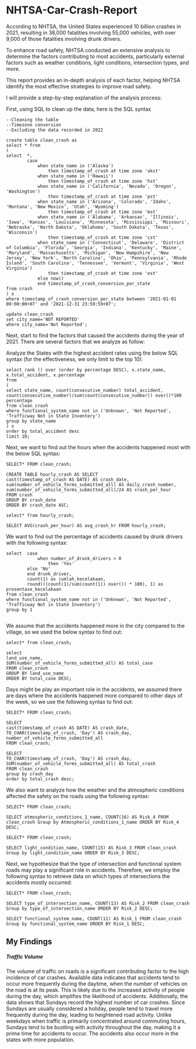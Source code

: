 # NHTSA-Car-Crash-Report
According to NHTSA, the United States experienced 10 billion crashes in 2021, resulting in 38,000 fatalities involving 55,000 vehicles, with over 9,000 of those fatalities involving drunk drivers.

To enhance road safety, NHTSA conducted an extensive analysis to determine the factors contributing to most accidents, particularly external factors such as weather conditions, light conditions, intersection types, and more.

This report provides an in-depth analysis of each factor, helping NHTSA identify the most effective strategies to improve road safety.

I will provide a step-by-step explanation of the analysis process:

First, using SQL to clean up the data, here is the SQL syntax


```
--Cleaning the table 
--Timezone conversion
--Excluding the data recorded in 2022

create table clean_crash as
select * from
(
select 	*,
		case
			when state_name in ('Alaska')	
				then timestamp_of_crash at time zone 'akst'
			when state_name in ('Hawaii')	
				then timestamp_of_crash at time zone 'hst'
			when state_name in ('California', 'Nevada', 'Oregon', 'Washington')	
				then timestamp_of_crash at time zone 'pst'	
			when state_name in ('Arizona', 'Colorado', 'Idaho', 'Montana', 'New Mexico', 'Utah', 'Wyoming')	
				then timestamp_of_crash at time zone 'mst'
			when state_name in ('Alabama', 'Arkansas', 'Illinois', 'Iowa', 'Kansas', 'Louisiana', 'Minnesota', 'Mississippi', 'Missouri', 'Nebraska', 'North Dakota', 'Oklahoma', 'South Dakota', 'Texas', 'Wisconsin')	
				then timestamp_of_crash at time zone 'cst'
			when state_name in ('Connecticut', 'Delaware', 'District of Columbia', 'Florida', 'Georgia', 'Indiana', 'Kentucky', 'Maine', 'Maryland', 'Massachusetts', 'Michigan', 'New Hampshire', 'New Jersey', 'New York', 'North Carolina', 'Ohio', 'Pennsylvania', 'Rhode Island', 'South Carolina', 'Tennessee', 'Vermont', 'Virginia', 'West Virginia') 
				then timestamp_of_crash at time zone 'est'
			else now()
			end timestamp_of_crash_conversion_per_state
from crash
) x
where timestamp_of_crash_conversion_per_state between '2021-01-01 00:00:00+07' and '2021-12-31 23:59:59+07';	

update clean_crash
set city_name='NOT REPORTED'
where city_name='Not Reported';

```
Next, start to find the factors that caused the accidents during the year of 2021. There are several factors that we analyze as follow:

Analyze the States with the highest accident rates using the below SQL syntax (for the effectiveness, we only limit to the top 10):

```
select rank () over (order by percentage DESC), x.state_name, x.total_accident, x.percentage
from 
(
select state_name, count(consecutive_number) total_accident, 
count(consecutive_number)/sum(count(consecutive_number)) over()*100 percentage
from clean_crash
where functional_system_name not in ('Unknown', 'Not Reported', 'Trafficway Not in State Inventory')
group by state_name
) x
order by total_accident desc
limit 10;
```
Next, we want to find out the hours when the accidents happened most with the below SQL syntax:

```
SELECT* FROM clean_crash;

CREATE TABLE hourly_crash AS SELECT 
cast(timestamp_of_crash AS DATE) AS crash_date, 
sum(number_of_vehicle_forms_submitted_all) AS daily_crash_number,
sum(number_of_vehicle_forms_submitted_all)/24 AS crash_per_hour
FROM crash
GROUP BY crash_date
ORDER BY crash_date ASC;

select* from hourly_crash;

SELECT AVG(crash_per_hour) AS avg_crash_hr FROM hourly_crash;
```
We want to find out the percentage of accidents caused by drunk drivers with the following syntax:

```
select	case 
			when number_of_drunk_drivers > 0 
				then 'Yes' 
		else 'No' 
		end drunk_driver,
		count(1) as jumlah_kecelakaan,
		round(((count(1)/sum(count(1)) over()) * 100), 1) as prosentase_kecelakaan
from clean_crash
where functional_system_name not in ('Unknown', 'Not Reported', 'Trafficway Not in State Inventory')
group by 1


```
We assume that the accidents happened more in the city compared to the village, so we used the below syntax to find out:

```
select* from clean_crash;

select
land_use_name,
SUM(number_of_vehicle_forms_submitted_all) AS total_case
FROM clean_crash
GROUP BY land_use_name
ORDER BY total_case DESC;
```
Days might be play an important role in the accidents, we assumed there are days where the accidents happened more compared to other days of the week, so we use the following syntax to find out:

```
SELECT* FROM clean_crash;

SELECT 
cast(timestamp_of_crash AS DATE) AS crash_date, 
TO_CHAR(timestamp_of_crash, 'Day') AS crash_day,
number_of_vehicle_forms_submitted_all
FROM clean_crash;

SELECT 
TO_CHAR(timestamp_of_crash, 'Day') AS crash_day,
SUM(number_of_vehicle_forms_submitted_all) AS total_crash
FROM clean_crash
group by crash_day
order by total_crash desc;
```

We also want to analyze how the weather and the atmospheric conditions affected the safety on the roads using the following syntax:

```
SELECT* FROM clean_crash;

SELECT atmospheric_conditions_1_name, COUNT(16) AS Risk_4 FROM clean_crash Group by Atmospheric_conditions_1_name ORDER BY Risk_4 DESC;
```

```
SELECT* FROM clean_crash;

SELECT light_condition_name, COUNT(15) AS Risk_3 FROM clean_crash Group by light_condition_name ORDER BY Risk_3 DESC;
```
Next, we hypothesize that the type of intersection and functional system roads may play a significant role in accidents. Therefore, we employ the following syntax to retrieve data on which types of intersections the accidents mostly occurred:

```
SELECT* FROM clean_crash;

SELECT type_of_intersection_name, COUNT(13) AS Risk_2 FROM clean_crash Group by type_of_intersection_name ORDER BY Risk_2 DESC;
```

```
SELECT functional_system_name, COUNT(11) AS Risk_1 FROM clean_crash Group by functional_system_name ORDER BY Risk_1 DESC;

```

## My Findings

##### Traffic Volume

The volume of traffic on roads is a significant contributing factor to the high incidence of car crashes. Available data indicates that accidents tend to occur more frequently during the daytime, when the number of vehicles on the road is at its peak. This is likely due to the increased activity of people during the day, which amplifies the likelihood of accidents. Additionally, the data shows that Sundays record the highest number of car crashes. Since Sundays are usually considered a holiday, people tend to travel more frequently during the day, leading to heightened road activity. Unlike weekdays when traffic is primarily concentrated around commuting hours, Sundays tend to be bustling with activity throughout the day, making it a prime time for accidents to occur. The accidents also occur more in the states with more population.
